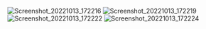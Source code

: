![Screenshot_20221013_172216](https://user-images.githubusercontent.com/113818392/195589666-c084d2fd-be16-4c14-92af-ff92609e6aa7.jpg)
![Screenshot_20221013_172219](https://user-images.githubusercontent.com/113818392/195589710-d270b4f1-4efc-4284-a19f-47d0942ecf55.jpg)
![Screenshot_20221013_172222](https://user-images.githubusercontent.com/113818392/195589733-e28b0ddb-b4f1-4d31-a236-230c6f3f18f4.jpg)
![Screenshot_20221013_172224](https://user-images.githubusercontent.com/113818392/195589748-9dfcb1ee-90f8-456e-9e2e-4756784c4098.jpg)

